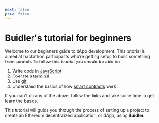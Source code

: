 ```yaml
---
next: false
prev: false
---
```


# Buidler's tutorial for beginners


Welcome to our beginners guide to dApp development. This tutorial is aimed at hackathon participants who're getting setup to build something from scratch. To follow this tutorial you should be able to:

  1. Write code in [JavaScript](https://developer.mozilla.org/en-US/docs/Learn/Getting_started_with_the_web/JavaScript_basics)
  2. Operate a [terminal](https://en.wikipedia.org/wiki/Terminal_emulator)
  3. Use [git](https://git-scm.com/doc)
  4. Understand the basics of how [smart contracts](https://ethereum.org/learn/#smart-contracts) work

If you can't do any of the above, follow the links and take some time to get learn the basics.

This tutorial will guide you through the process of setting up a project to create an Ethereum decentralized application, or dApp, using **Buidler**.
